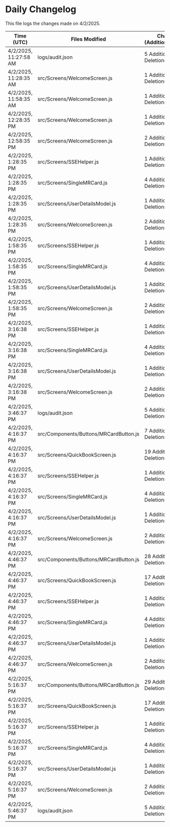 # Daily Changelog

This file logs the changes made on 4/2/2025.

| Time (UTC)             | Files Modified                    | Changes (Addition/Deletion) |
|------------------------|-----------------------------------|-----------------------------|
| 4/2/2025, 11:27:58 AM | logs/audit.json | 5 Additions & 5 Deletions |
| 4/2/2025, 11:28:35 AM | src/Screens/WelcomeScreen.js | 1 Additions & 0 Deletions|
| 4/2/2025, 11:58:35 AM | src/Screens/WelcomeScreen.js | 1 Additions & 0 Deletions|
| 4/2/2025, 12:28:35 PM | src/Screens/WelcomeScreen.js | 1 Additions & 0 Deletions|
| 4/2/2025, 12:58:35 PM | src/Screens/WelcomeScreen.js | 2 Additions & 1 Deletions|
| 4/2/2025, 1:28:35 PM | src/Screens/SSEHelper.js | 1 Additions & 8 Deletions|
| 4/2/2025, 1:28:35 PM | src/Screens/SingleMRCard.js | 4 Additions & 4 Deletions|
| 4/2/2025, 1:28:35 PM | src/Screens/UserDetailsModel.js | 1 Additions & 1 Deletions|
| 4/2/2025, 1:28:35 PM | src/Screens/WelcomeScreen.js | 2 Additions & 1 Deletions|
| 4/2/2025, 1:58:35 PM | src/Screens/SSEHelper.js | 1 Additions & 8 Deletions|
| 4/2/2025, 1:58:35 PM | src/Screens/SingleMRCard.js | 4 Additions & 4 Deletions|
| 4/2/2025, 1:58:35 PM | src/Screens/UserDetailsModel.js | 1 Additions & 1 Deletions|
| 4/2/2025, 1:58:35 PM | src/Screens/WelcomeScreen.js | 2 Additions & 1 Deletions|
| 4/2/2025, 3:16:38 PM | src/Screens/SSEHelper.js | 1 Additions & 8 Deletions|
| 4/2/2025, 3:16:38 PM | src/Screens/SingleMRCard.js | 4 Additions & 4 Deletions|
| 4/2/2025, 3:16:38 PM | src/Screens/UserDetailsModel.js | 1 Additions & 1 Deletions|
| 4/2/2025, 3:16:38 PM | src/Screens/WelcomeScreen.js | 2 Additions & 1 Deletions|
| 4/2/2025, 3:46:37 PM | logs/audit.json | 5 Additions & 5 Deletions|
| 4/2/2025, 4:16:37 PM | src/Components/Buttons/MRCardButton.js | 7 Additions & 7 Deletions|
| 4/2/2025, 4:16:37 PM | src/Screens/QuickBookScreen.js | 19 Additions & 6 Deletions|
| 4/2/2025, 4:16:37 PM | src/Screens/SSEHelper.js | 1 Additions & 8 Deletions|
| 4/2/2025, 4:16:37 PM | src/Screens/SingleMRCard.js | 4 Additions & 4 Deletions|
| 4/2/2025, 4:16:37 PM | src/Screens/UserDetailsModel.js | 1 Additions & 1 Deletions|
| 4/2/2025, 4:16:37 PM | src/Screens/WelcomeScreen.js | 2 Additions & 1 Deletions|
| 4/2/2025, 4:46:37 PM | src/Components/Buttons/MRCardButton.js | 28 Additions & 13 Deletions|
| 4/2/2025, 4:46:37 PM | src/Screens/QuickBookScreen.js | 17 Additions & 6 Deletions|
| 4/2/2025, 4:46:37 PM | src/Screens/SSEHelper.js | 1 Additions & 8 Deletions|
| 4/2/2025, 4:46:37 PM | src/Screens/SingleMRCard.js | 4 Additions & 4 Deletions|
| 4/2/2025, 4:46:37 PM | src/Screens/UserDetailsModel.js | 1 Additions & 1 Deletions|
| 4/2/2025, 4:46:37 PM | src/Screens/WelcomeScreen.js | 2 Additions & 1 Deletions|
| 4/2/2025, 5:16:37 PM | src/Components/Buttons/MRCardButton.js | 29 Additions & 14 Deletions|
| 4/2/2025, 5:16:37 PM | src/Screens/QuickBookScreen.js | 17 Additions & 6 Deletions|
| 4/2/2025, 5:16:37 PM | src/Screens/SSEHelper.js | 1 Additions & 8 Deletions|
| 4/2/2025, 5:16:37 PM | src/Screens/SingleMRCard.js | 4 Additions & 4 Deletions|
| 4/2/2025, 5:16:37 PM | src/Screens/UserDetailsModel.js | 1 Additions & 1 Deletions|
| 4/2/2025, 5:16:37 PM | src/Screens/WelcomeScreen.js | 2 Additions & 1 Deletions|
| 4/2/2025, 5:46:37 PM | logs/audit.json | 5 Additions & 5 Deletions|

